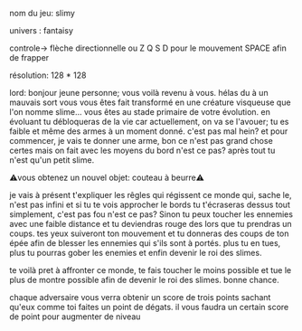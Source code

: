 nom du jeu:  	slimy

univers : fantaisy 

controle-> flèche directionnelle ou Z Q S D pour le mouvement
		  SPACE afin de frapper 

résolution: 128 * 128


lord:  bonjour jeune personne; vous voilà revenu à vous. hélas du à un mauvais sort vous vous êtes fait transformé en une créature visqueuse que l'on nomme slime... vous êtes au stade primaire de votre évolution. en évoluant tu débloqueras de la vie car actuellement, on va se l'avouer; tu es faible et même des armes à un moment donné. c'est pas mal hein? et pour commencer, je vais te donner une arme, bon ce n'est pas grand chose certes mais on fait avec les moyens du bord n'est ce pas? après tout tu n'est qu'un petit slime. 

⚠️vous obtenez un nouvel objet: couteau à beurre⚠️

je vais à présent t'expliquer les rêgles qui régissent ce monde qui, sache le, n'est pas infini et si tu te vois approcher le bords tu t'écraseras dessus tout simplement, c'est pas fou n'est ce pas? Sinon tu peux toucher les ennemies avec une faible distance et tu deviendras rouge des lors que tu prendras un coups. tes yeux suiveront ton mouvement et tu donneras des coups de ton épée afin de blesser les ennemies qui s'ils sont à portés. plus tu en tues, plus tu pourras gober les enemies et enfin devenir le roi des slimes.

 
te voilà pret à affronter ce monde, te fais toucher le moins possible et tue le plus de montre possible afin de devenir le roi des slimes. 
bonne chance.

chaque adversaire vous verra obtenir un score de trois points sachant qu'eux comme toi faites un point de dégats. il vous faudra un certain score de point pour augmenter de niveau

